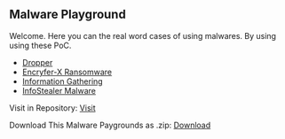 ## Malware Playground

Welcome. Here you can the real word cases of using malwares. By using using these PoC. 

* [Dropper](./dropper/)
* [Encryfer-X Ransomware](./Encryfer/Encryfer-X/)
* [Information Gathering](./Information%20Gathering/)
* [InfoStealer Malware](./InfoStealer/)

Visit in Repository: [Visit](https://github.com/Whitecat18/Rust-for-Malware-Development/tree/main/Malware-Samples)

Download This Malware Paygrounds as .zip: [Download](https://download.5mukx.site/#/home?url=https://github.com/Whitecat18/Rust-for-Malware-Development/tree/main/Malware-Samples)
